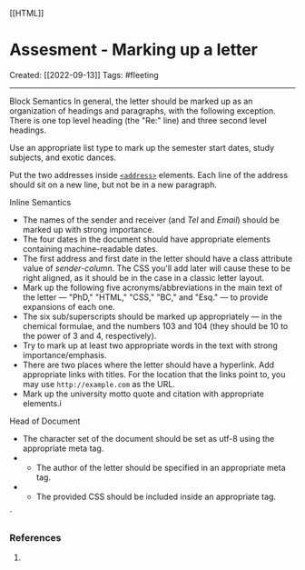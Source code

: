 [[HTML]]

# Assesment - Marking up a letter
Created:  [[2022-09-13]]
Tags: #fleeting 

---
Block Semantics
In general, the letter should be marked up as an organization of headings and paragraphs, with the following exception. There is one top level heading (the "Re:" line) and three second level headings.

Use an appropriate list type to mark up the semester start dates, study subjects, and exotic dances.

Put the two addresses inside [`<address>`](https://developer.mozilla.org/en-US/docs/Web/HTML/Element/address) elements. Each line of the address should sit on a new line, but not be in a new paragraph.

Inline Semantics
-   The names of the sender and receiver (and _Tel_ and _Email_) should be marked up with strong importance.
-   The four dates in the document should have appropriate elements containing machine-readable dates.
-   The first address and first date in the letter should have a class attribute value of _sender-column_. The CSS you'll add later will cause these to be right aligned, as it should be in the case in a classic letter layout.
-   Mark up the following five acronyms/abbreviations in the main text of the letter — "PhD," "HTML," "CSS," "BC," and "Esq." — to provide expansions of each one.
-   The six sub/superscripts should be marked up appropriately — in the chemical formulae, and the numbers 103 and 104 (they should be 10 to the power of 3 and 4, respectively).
-   Try to mark up at least two appropriate words in the text with strong importance/emphasis.
-   There are two places where the letter should have a hyperlink. Add appropriate links with titles. For the location that the links point to, you may use `http://example.com` as the URL.
-   Mark up the university motto quote and citation with appropriate elements.i

Head of Document
-   The character set of the document should be set as utf-8 using the appropriate meta tag.
- -   The author of the letter should be specified in an appropriate meta tag.
- -   The provided CSS should be included inside an appropriate tag.

`<meta name="author" content="Dr Eleanor Gaye">











### References
1. 